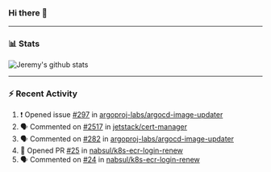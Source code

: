 ### Hi there 👋

---
### 📊 Stats
![Jeremy's github stats](https://github-readme-stats.vercel.app/api?username=jeremyruffell&show_icons=true&theme=github_dark&count_private=true&include_all_commits=true)

---
### ⚡ Recent Activity

<!--START_SECTION:activity-->
1. ❗️ Opened issue [#297](https://github.com/argoproj-labs/argocd-image-updater/issues/297) in [argoproj-labs/argocd-image-updater](https://github.com/argoproj-labs/argocd-image-updater)
2. 🗣 Commented on [#2517](https://github.com/jetstack/cert-manager/issues/2517) in [jetstack/cert-manager](https://github.com/jetstack/cert-manager)
3. 🗣 Commented on [#282](https://github.com/argoproj-labs/argocd-image-updater/issues/282) in [argoproj-labs/argocd-image-updater](https://github.com/argoproj-labs/argocd-image-updater)
4. 💪 Opened PR [#25](https://github.com/nabsul/k8s-ecr-login-renew/pull/25) in [nabsul/k8s-ecr-login-renew](https://github.com/nabsul/k8s-ecr-login-renew)
5. 🗣 Commented on [#24](https://github.com/nabsul/k8s-ecr-login-renew/issues/24) in [nabsul/k8s-ecr-login-renew](https://github.com/nabsul/k8s-ecr-login-renew)
<!--END_SECTION:activity-->

